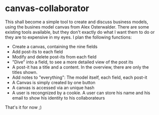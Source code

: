 canvas-collaborator
===================

This shall become a simple tool to create and discuss business models, using the busines model canvas from Alex Osterwalder. There are some existing tools available, but they don't exactly do what I want them to do or they are to expensive in my eyes. I plan the following functions:

- Create a canvas, containing the nine fields
- Add post-its to each field
- Modify and delete post-its from each field
- "Dive" into a field, to see a more detailed view of the post its
- A post-it has a title and a content. In the overview, there are only the titles shown.
- Add notes to "everything": The model itself, each field, each post-it
- A Canvas is simply created by one button
- A canvas is accessed via an unique hash
- A user is recongnized by a cookie. A user can store his name and his email to show his identity to his collaborateurs

That's it for now ;)
